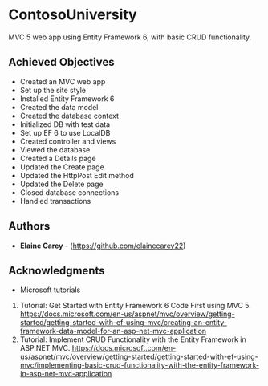 # ContosoUniversity
MVC 5 web app using Entity Framework 6, with basic CRUD functionality.

## Achieved Objectives

* Created an MVC web app
* Set up the site style
* Installed Entity Framework 6
* Created the data model
* Created the database context
* Initialized DB with test data
* Set up EF 6 to use LocalDB
* Created controller and views
* Viewed the database
* Created a Details page
* Updated the Create page
* Updated the HttpPost Edit method
* Updated the Delete page
* Closed database connections
* Handled transactions

## Authors

* **Elaine Carey** - (https://github.com/elainecarey22)

## Acknowledgments

* Microsoft tutorials 
 1. Tutorial: Get Started with Entity Framework 6 Code First using MVC 5. https://docs.microsoft.com/en-us/aspnet/mvc/overview/getting-started/getting-started-with-ef-using-mvc/creating-an-entity-framework-data-model-for-an-asp-net-mvc-application
 2. Tutorial: Implement CRUD Functionality with the Entity Framework in ASP.NET MVC. https://docs.microsoft.com/en-us/aspnet/mvc/overview/getting-started/getting-started-with-ef-using-mvc/implementing-basic-crud-functionality-with-the-entity-framework-in-asp-net-mvc-application
